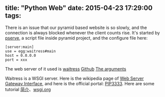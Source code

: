 title: "Python Web"
date: 2015-04-23 17:29:00
tags:
---

There is an issue that our pyramid based website is so slowly, and the connection is always blocked whenever the client counts rise. It's started by [pserve](https://github.com/Pylons/pyramid/blob/master/pyramid/scripts/pserve.py), a script file inside pyramid project, and the configure file here:
```
[server:main]
use = egg:waitress#main
host = 0.0.0.0
port = xxx
```
The web server of it used is [waitress](http://waitress.readthedocs.org/en/latest/) [Github](https://github.com/Pylons/waitress) [The arguments](http://waitress.readthedocs.org/en/latest/arguments.html)

Waitress is a WSGI server. Here is the wikipedia page of [Web Server Gateway Interface](http://en.wikipedia.org/wiki/Web_Server_Gateway_Interface), and here is the official portal: [PIP3333](http://legacy.python.org/dev/peps/pep-3333/). Here are some tutorial [简介](http://wiki.woodpecker.org.cn/moin/WSGI)、[wsgi.org](http://wsgi.readthedocs.org/en/latest/)
